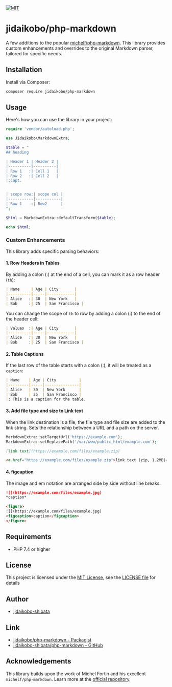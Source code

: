 [![MIT](https://custom-icon-badges.herokuapp.com/badge/license-MIT-8BB80A.svg?logo=law&logoColor=white)](https://github.com/jidaikobo-shibata/php-markdown?tab=MIT-1-ov-file)

# jidaikobo/php-markdown

A few additions to the popular [michelf/php-markdown](https://github.com/michelf/php-markdown). This library provides custom enhancements and overrides to the original Markdown parser, tailored for specific needs.

## Installation

Install via Composer:

```bash
composer require jidaikobo/php-markdown
```

## Usage

Here's how you can use the library in your project:

```php
require 'vendor/autoload.php';

use Jidaikobo\MarkdownExtra;

$table = "
## heading

| Header 1 | Header 2 |
|----------|----------|
| Row 1   :| Cell 1   |
| Row 2   :| Cell 2   |
|:capt.


| scope row:| scope col |
|-----------|-----------|
| Row 1    :| Row2      |
";

$html = MarkdownExtra::defaultTransform($table);

echo $html;
```

### Custom Enhancements

This library adds specific parsing behaviors:

#### 1. Row Headers in Tables

By adding a colon (:) at the end of a cell, you can mark it as a row header (`th`):

```markdown
| Name     | Age | City       |
|----------|-----|------------|
| Alice   :| 30  | New York   |
| Bob     :| 25  | San Francisco |
```

You can change the scope of `th` to row by adding a colon (:) to the end of the header cell:

```markdown
| Values  :| Age | City       |
|----------|-----|------------|
| Alice   :| 30  | New York   |
| Bob     :| 25  | San Francisco |
```

#### 2. Table Captions

If the last row of the table starts with a colon (:), it will be treated as a `caption`:

```markdown
| Name    | Age | City          |
|---------|-----|---------------|
| Alice   | 30  | New York      |
| Bob     | 25  | San Francisco |
|: This is a caption for the table.
```

#### 3. Add file type and size to Link text

When the link destination is a file, the file type and file size are added to the link string.
Sets the relationship between a URL and a path on the server.

```php
MarkdownExtra::setTargetUrl('https://example.com');
MarkdownExtra::setReplacePath('/var/www/public_html/example.com');
```

```markdown
[link text](https://example.com/files/example.zip)
```

```HTML
<a href="https://example.com/files/example.zip">link text (zip, 1.2MB)</a>
```

#### 4. figcaption

The image and em notation are arranged side by side without line breaks.

```markdown
![](https://example.com/files/example.jpg)
*caption*
```

```HTML
<figure>
![](https://example.com/files/example.jpg)
<figcaption>caption</figcaption>
</figure>
```

## Requirements

- PHP 7.4 or higher

## License

This project is licensed under the [MIT License](https://opensource.org/licenses/MIT), see the [LICENSE file](https://github.com/jidaikobo-shibata/php-markdown?tab=MIT-1-ov-file) for details

## Author

- [jidaikobo-shibata](https://github.com/jidaikobo-shibata/)

## Link

- [jidaikobo/php-markdown - Packagist](https://packagist.org/packages/jidaikobo/php-markdown)
- [jidaikobo-shibata/php-markdown - GitHub](https://github.com/jidaikobo-shibata/php-markdown)

## Acknowledgements

This library builds upon the work of Michel Fortin and his excellent `michelf/php-markdown`. Learn more at the [official repository](https://github.com/michelf/php-markdown).
